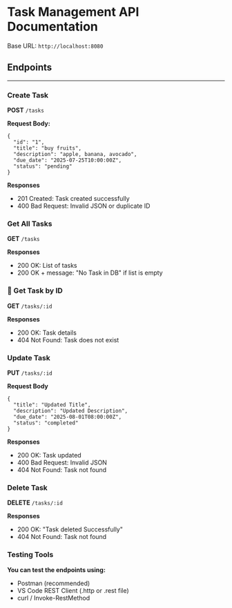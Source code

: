 # Task Management API Documentation

Base URL: `http://localhost:8080`

## Endpoints

---

### Create Task

**POST** `/tasks`

**Request Body:**
```
{
  "id": "1",
  "title": "buy fruits",
  "description": "apple, banana, avocado",
  "due_date": "2025-07-25T10:00:00Z",
  "status": "pending"
}
```
**Responses**
- 201 Created: Task created successfully
- 400 Bad Request: Invalid JSON or duplicate ID

### Get All Tasks

**GET** `/tasks`

**Responses**

- 200 OK: List of tasks
- 200 OK + message: "No Task in DB" if list is empty

### 🔹 Get Task by ID

**GET** `/tasks/:id`

**Responses**

- 200 OK: Task details
- 404 Not Found: Task does not exist

### Update Task
**PUT** `/tasks/:id`

**Request Body**

```
{
  "title": "Updated Title",
  "description": "Updated Description",
  "due_date": "2025-08-01T08:00:00Z",
  "status": "completed"
}
```

**Responses**

- 200 OK: Task updated
- 400 Bad Request: Invalid JSON
- 404 Not Found: Task not found

### Delete Task

**DELETE** `/tasks/:id`

**Responses**

- 200 OK: "Task deleted Successfully"
- 404 Not Found: Task not found

### Testing Tools
**You can test the endpoints using:**
- Postman (recommended)
- VS Code REST Client (.http or .rest file)
- curl / Invoke-RestMethod